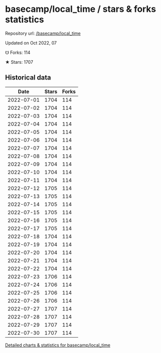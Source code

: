 # basecamp/local_time / stars & forks statistics

Repository url: [/basecamp/local_time](https://github.com/basecamp/local_time)

Updated on Oct 2022, 07

☋ Forks: 114

★ Stars: 1707

## Historical data
| Date | Stars | Forks |
|------|-------|-------|
| 2022-07-01 | 1704 | 114 | 
| 2022-07-02 | 1704 | 114 | 
| 2022-07-03 | 1704 | 114 | 
| 2022-07-04 | 1704 | 114 | 
| 2022-07-05 | 1704 | 114 | 
| 2022-07-06 | 1704 | 114 | 
| 2022-07-07 | 1704 | 114 | 
| 2022-07-08 | 1704 | 114 | 
| 2022-07-09 | 1704 | 114 | 
| 2022-07-10 | 1704 | 114 | 
| 2022-07-11 | 1704 | 114 | 
| 2022-07-12 | 1705 | 114 | 
| 2022-07-13 | 1705 | 114 | 
| 2022-07-14 | 1705 | 114 | 
| 2022-07-15 | 1705 | 114 | 
| 2022-07-16 | 1705 | 114 | 
| 2022-07-17 | 1705 | 114 | 
| 2022-07-18 | 1704 | 114 | 
| 2022-07-19 | 1704 | 114 | 
| 2022-07-20 | 1704 | 114 | 
| 2022-07-21 | 1704 | 114 | 
| 2022-07-22 | 1704 | 114 | 
| 2022-07-23 | 1706 | 114 | 
| 2022-07-24 | 1706 | 114 | 
| 2022-07-25 | 1706 | 114 | 
| 2022-07-26 | 1706 | 114 | 
| 2022-07-27 | 1707 | 114 | 
| 2022-07-28 | 1707 | 114 | 
| 2022-07-29 | 1707 | 114 | 
| 2022-07-30 | 1707 | 114 | 


[Detailed charts & statistics for basecamp/local_time](https://reviewgithub.com/rep/basecamp/local_time)

